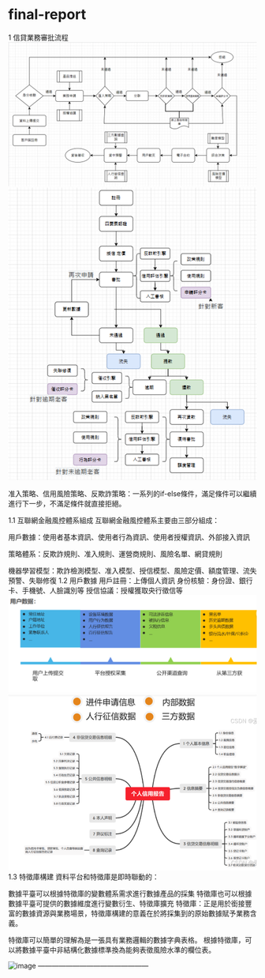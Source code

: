 # final-report
1 信貸業務審批流程
![image](https://github.com/blue99999/final-report/blob/main/%E8%9E%A2%E5%B9%95%E6%93%B7%E5%8F%96%E7%95%AB%E9%9D%A2%202025-01-03%20153437.png)
![image](https://github.com/blue99999/final-report/blob/main/%E8%9E%A2%E5%B9%95%E6%93%B7%E5%8F%96%E7%95%AB%E9%9D%A2%202025-01-03%20160025.png)

准入策略、信用風險策略、反欺詐策略：一系列的if-else條件，滿足條件可以繼續進行下一步，不滿足條件就直接拒絕。

1.1 互聯網金融風控體系組成
互聯網金融風控體系主要由三部分組成：

用戶數據：使用者基本資訊、使用者行為資訊、使用者授權資訊、外部接入資訊

策略體系：反欺詐規則、准入規則、運營商規則、風險名單、網貸規則

機器學習模型：欺詐檢測模型、准入模型、授信模型、風險定價、額度管理、流失預警、失聯修復
1.2 用戶數據
用戶註冊：上傳個人資訊
身份核驗：身份證、銀行卡、手機號、人臉識別等
授信協議：授權獲取央行徵信等
![image](https://github.com/blue99999/final-report/blob/main/%E8%9E%A2%E5%B9%95%E6%93%B7%E5%8F%96%E7%95%AB%E9%9D%A2%202025-01-03%20160418.png)
![image](https://github.com/blue99999/final-report/blob/main/%E8%9E%A2%E5%B9%95%E6%93%B7%E5%8F%96%E7%95%AB%E9%9D%A2%202025-01-03%20160553.png)
1.3 特徵庫構建
資料平台和特徵庫是即時聯動的：

數據平臺可以根據特徵庫的變數體系需求進行數據產品的採集
特徵庫也可以根據數據平臺可提供的數據維度進行變數衍生、特徵庫擴充
特徵庫：正是用於銜接豐富的數據資源與業務場景，特徵庫構建的意義在於將採集到的原始數據賦予業務含義。

特徵庫可以簡單的理解為是一張具有業務邏輯的數據字典表格。 根據特徵庫，可以將數據平臺中非結構化數據標準換為能夠表徵風險水準的欄位表。

![image]()
————————————————

